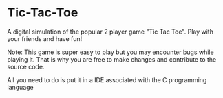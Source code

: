 # Tic-Tac-Toe
A digital simulation of the popular 2 player game "Tic Tac Toe". Play with your friends and have fun!

Note: This game is super easy to play but you may encounter bugs while playing it. 
That is why you are free to make changes and contribute to the source code.

All you need to do is put it in a IDE associated with the C programming language
